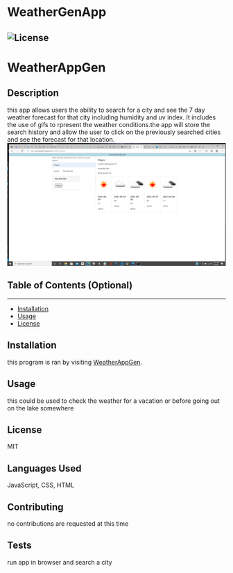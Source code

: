 # WeatherGenApp
  ![License](https://img.shields.io/badge/license-MIT-green)
  ---
  # WeatherAppGen

  ## Description
  
  this app allows users the ability to search for a city and see the 7 day weather forecast for that city including humidity and  uv index. It includes the use of gifs to rpresent the weather conditions.the app will store the search history and allow the user to click on the previously searched cities and see the forecast for that location. 
  ![screenshot](https://github.com/davidsackett14/WeatherGenApp/blob/main/Screenshot%20(120).png)
  
  
  ## Table of Contents (Optional)
  ---
  * [Installation](#installation)
  * [Usage](#usage)
  * [License](#license)
  
  
  ## Installation
  
  this program is ran by visiting [WeatherAppGen](https://davidsackett14.github.io/WeatherGenApp/).
  
  
  ## Usage 
  
  this could be used to check the weather for a vacation or before going out on the lake somewhere 
  
  ## License
  
  MIT
  
  
  ## Languages Used

  JavaScript, CSS, HTML 

   ## Contributing
  
  no contributions are requested at this time
  
  ## Tests
  
  run app in browser and search a city
  
